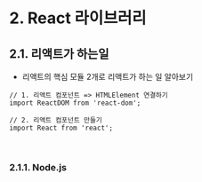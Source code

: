 # 2. React 라이브러리

## 2.1. 리액트가 하는일

- 리액트의 핵심 모듈 2개로 리액트가 하는 일 알아보기

```react
// 1. 리액트 컴포넌트 => HTMLElement 연결하기
import ReactDOM from 'react-dom';

// 2. 리액트 컴포넌트 만들기
import React from 'react';
```

<br/>







### 2.1.1. Node.js


